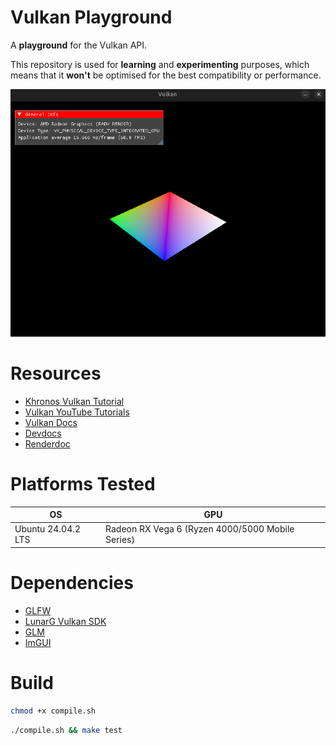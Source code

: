 # Vulkan Playground
A **playground** for the Vulkan API. 

This repository is used for **learning** and **experimenting** purposes, which means that it **won't** be optimised 
for the best compatibility or performance.


![alt text](image.png)


# Resources

- [Khronos Vulkan Tutorial](https://docs.vulkan.org/tutorial/latest/00_Introduction.html)
- [Vulkan YouTube Tutorials](https://www.youtube.com/playlist?list=PL8327DO66nu9qYVKLDmdLW_84-yE4auCR)
- [Vulkan Docs](https://docs.vulkan.org/spec/latest/chapters/fundamentals.html)
- [Devdocs](https://devdocs.io/vulkan/)
- [Renderdoc](https://renderdoc.org/)


# Platforms Tested

| OS                 | GPU                                              |
|--------------------|--------------------------------------------------|
| Ubuntu 24.04.2 LTS | Radeon RX Vega 6 (Ryzen 4000/5000 Mobile Series) |


# Dependencies

- [GLFW](https://www.glfw.org/)
- [LunarG Vulkan SDK](https://www.lunarg.com/vulkan-sdk/)
- [GLM](https://github.com/g-truc/glm)
- [ImGUI](https://github.com/ocornut/imgui)


# Build

```bash
chmod +x compile.sh
```

```bash
./compile.sh && make test
```
